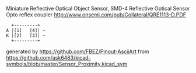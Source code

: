 Miniature Reflective Optical Object Sensor, SMD-4
Reflective Optical Sensor Opto reflex coupler
http://www.onsemi.com/pub/Collateral/QRE1113-D.PDF


	  +---------+
	A |[1]   [4]| ~
	K |[2]   [3]| ~
	  +---------+


generated by https://github.com/FBEZ/Pinout-AsciiArt from https://github.com/ask6483/kicad-symbols/blob/master/Sensor_Proximity.kicad_sym